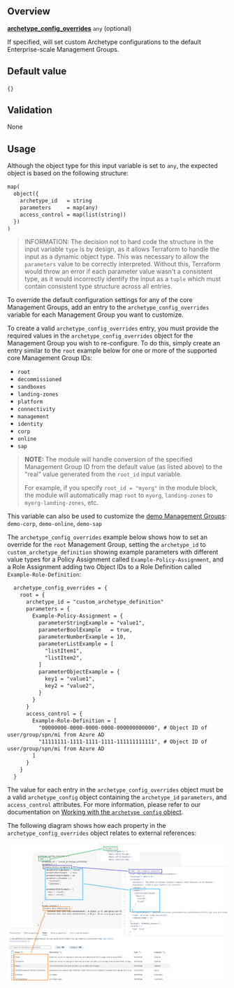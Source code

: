 ## Overview

[**archetype_config_overrides**](#overview) `any` (optional)

If specified, will set custom Archetype configurations to the default Enterprise-scale Management Groups.

## Default value

`{}`

## Validation

None

## Usage

Although the object type for this input variable is set to `any`, the expected object is based on the following structure:

```hcl
map(
  object({
    archetype_id   = string
    parameters     = map(any)
    access_control = map(list(string))
  })
)
```

> INFORMATION: The decision not to hard code the structure in the input variable `type` is by design, as it allows Terraform to handle the input as a dynamic object type.
This was necessary to allow the `parameters` value to be correctly interpreted.
Without this, Terraform would throw an error if each parameter value wasn't a consistent type, as it would incorrectly identify the input as a `tuple` which must contain consistent type structure across all entries.

To override the default configuration settings for any of the core Management Groups, add an entry to the `archetype_config_overrides` variable for each Management Group you want to customize.

To create a valid `archetype_config_overrides` entry, you must provide the required values in the `archetype_config_overrides` object for the Management Group you wish to re-configure.
To do this, simply create an entry similar to the `root` example below for one or more of the supported core Management Group IDs:

- `root`
- `decommissioned`
- `sandboxes`
- `landing-zones`
- `platform`
- `connectivity`
- `management`
- `identity`
- `corp`
- `online`
- `sap`

> **NOTE:** The module will handle conversion of the specified Management Group ID from the default value (as listed above) to the "real" value generated from the `root_id` input variable.
>
> For example, if you specify `root_id = "myorg"` in the module block, the module will automatically map `root` to `myorg`, `landing-zones` to `myorg-landing-zones`, etc.

This variable can also be used to customize the [demo Management Groups](https://github.com/Azure/terraform-azurerm-caf-enterprise-scale/wiki/%5BVariables%5D-deploy_demo_landing_zones): `demo-corp`, `demo-online`, `demo-sap`

The `archetype_config_overrides` example below shows how to set an override for the `root` Management Group, setting the `archetype_id` to `custom_archetype_definition` showing example parameters with different value types for a Policy Assignment called `Example-Policy-Assignment`, and a Role Assignment adding two Object IDs to a Role Definition called `Example-Role-Definition`:

```hcl
  archetype_config_overrides = {
    root = {
      archetype_id = "custom_archetype_definition"
      parameters = {
        Example-Policy-Assignment = {
          parameterStringExample = "value1",
          parameterBoolExample   = true,
          parameterNumberExample = 10,
          parameterListExample = [
            "listItem1",
            "listItem2",
          ]
          parameterObjectExample = {
            key1 = "value1",
            key2 = "value2",
          }
        }
      }
      access_control = {
        Example-Role-Definition = [
          "00000000-0000-0000-0000-000000000000", # Object ID of user/group/spn/mi from Azure AD
          "11111111-1111-1111-1111-111111111111", # Object ID of user/group/spn/mi from Azure AD
        ]
      }
    }
  }
```

The value for each entry in the `archetype_config_overrides` object must be a valid `archetype_config` object containing the `archetype_id` `parameters`, and `access_control` attributes.
For more information, please refer to our documentation on [Working with the `archetype config` object][archetype_config_object].

The following diagram shows how each property in the `archetype_config_overrides` object relates to external references:
 
![archetype_config_overrides_mapping][archetype_config_overrides_mapping]

[//]: # (*****************************)
[//]: # (INSERT IMAGE REFERENCES BELOW)
[//]: # (*****************************)

[archetype_config_overrides_mapping]: ./media/variables-archetype_config_overrides-mapping.png "Mapping of archetype_config_overrides entries to their respective sources"

[//]: # "************************"
[//]: # "INSERT LINK LABELS BELOW"
[//]: # "************************"

[this_page]: # "Link for the current page."

[azuread_provider]: https://registry.terraform.io/providers/hashicorp/azuread/latest/docs "Azure Active Directory Provider"

[archetype_config_object]: https://github.com/Azure/terraform-azurerm-caf-enterprise-scale/wiki/%5BUser-Guide%5D-Archetype-Definitions#working-with-the-archetype_config-object "Working with the archetype_config object"